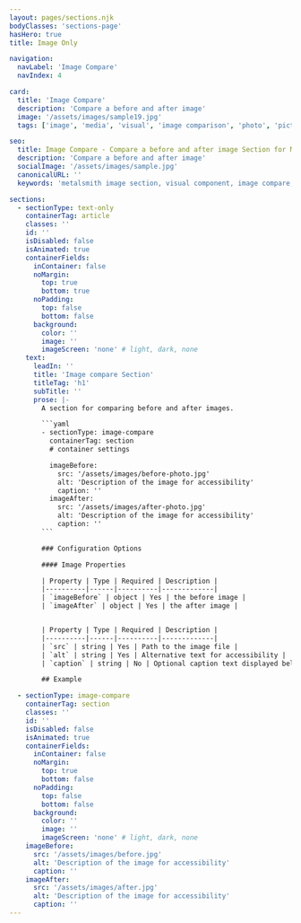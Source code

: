 ```yaml
---
layout: pages/sections.njk
bodyClasses: 'sections-page'
hasHero: true
title: Image Only

navigation:
  navLabel: 'Image Compare'
  navIndex: 4

card:
  title: 'Image Compare'
  description: 'Compare a before and after image'
  image: '/assets/images/sample19.jpg'
  tags: ['image', 'media', 'visual', 'image comparison', 'photo', 'picture']

seo:
  title: Image Compare - Compare a before and after image Section for Metalsmith
  description: 'Compare a before and after image'
  socialImage: '/assets/images/sample.jpg'
  canonicalURL: ''
  keywords: 'metalsmith image section, visual component, image compare, featured image, photo section, visual content'

sections:
  - sectionType: text-only
    containerTag: article
    classes: ''
    id: ''
    isDisabled: false
    isAnimated: true
    containerFields:
      inContainer: false
      noMargin:
        top: true
        bottom: true
      noPadding:
        top: false
        bottom: false
      background:
        color: ''
        image: ''
        imageScreen: 'none' # light, dark, none
    text:
      leadIn: ''
      title: 'Image compare Section'
      titleTag: 'h1'
      subTitle: ''
      prose: |-
        A section for comparing before and after images.

        ```yaml
        - sectionType: image-compare
          containerTag: section
          # container settings

          imageBefore:
            src: '/assets/images/before-photo.jpg'
            alt: 'Description of the image for accessibility'
            caption: ''
          imageAfter:
            src: '/assets/images/after-photo.jpg'
            alt: 'Description of the image for accessibility'
            caption: ''
        ```

        ### Configuration Options

        #### Image Properties

        | Property | Type | Required | Description |
        |----------|------|----------|-------------|
        | `imageBefore` | object | Yes | the before image |
        | `imageAfter` | object | Yes | the after image |


        | Property | Type | Required | Description |
        |----------|------|----------|-------------|
        | `src` | string | Yes | Path to the image file |
        | `alt` | string | Yes | Alternative text for accessibility |
        | `caption` | string | No | Optional caption text displayed below the image |

        ## Example

  - sectionType: image-compare
    containerTag: section
    classes: ''
    id: ''
    isDisabled: false
    isAnimated: true
    containerFields:
      inContainer: false
      noMargin:
        top: true
        bottom: false
      noPadding:
        top: false
        bottom: false
      background:
        color: ''
        image: ''
        imageScreen: 'none' # light, dark, none
    imageBefore:
      src: '/assets/images/before.jpg'
      alt: 'Description of the image for accessibility'
      caption: ''
    imageAfter:
      src: '/assets/images/after.jpg'
      alt: 'Description of the image for accessibility'
      caption: ''
---
```

